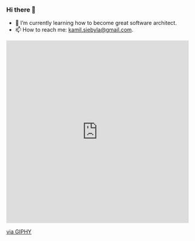 ### Hi there 👋
- 🌱 I’m currently learning how to become great software architect. 
- 📫 How to reach me: kamil.siebyla@gmail.com.
<iframe src="https://giphy.com/embed/3ohzAN9PzGgxpQaiM8" width="480" height="480" frameBorder="0" class="giphy-embed" allowFullScreen></iframe><p><a href="https://giphy.com/gifs/space-stars-universe-3ohzAN9PzGgxpQaiM8">via GIPHY</a></p>
